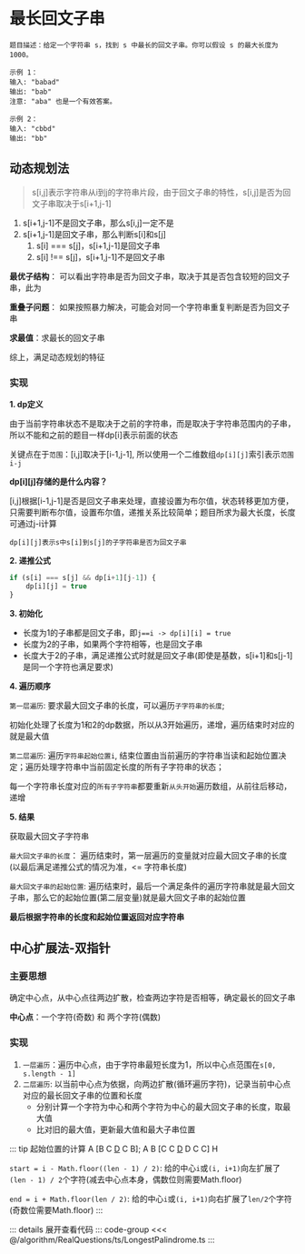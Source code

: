# 最长回文子串
```
题目描述：给定一个字符串 s，找到 s 中最长的回文子串。你可以假设 s 的最大长度为 1000。
```

```
示例 1：
输入: "babad"
输出: "bab"
注意: "aba" 也是一个有效答案。
```

```
示例 2：
输入: "cbbd"
输出: "bb"
```

## 动态规划法
> s[i,j]表示字符串从i到j的字符串片段，由于回文子串的特性，s[i,j]是否为回文子串取决于s[i+1,j-1]

1. s[i+1,j-1]不是回文子串，那么s[i,j]一定不是
2. s[i+1,j-1]是回文子串，那么判断s[i]和s[j]
   1. s[i] === s[j]，s[i+1,j-1]是回文子串
   2. s[i] !== s[j]，s[i+1,j-1]不是回文子串

**最优子结构**： 可以看出字符串是否为回文子串，取决于其是否包含较短的回文子串，此为

**重叠子问题**： 如果按照暴力解决，可能会对同一个字符串重复判断是否为回文子串

**求最值**：求最长的回文子串

综上，满足动态规划的特征

### 实现

**1. dp定义**

由于当前字符串状态不是取决于之前的字符串，而是取决于字符串范围内的子串，所以不能和之前的题目一样dp[i]表示前面的状态

关键点在于`范围`：[i,j]取决于[i-1,j-1], 所以使用一个二维数组`dp[i][j]`索引表示`范围i-j`

**dp[i][j]存储的是什么内容？**

[i,j]根据[i-1,j-1]是否是回文子串来处理，直接设置为布尔值，状态转移更加方便，只需要判断布尔值，设置布尔值，递推关系比较简单；题目所求为最大长度，长度可通过j-i计算

`dp[i][j]表示s中s[i]到s[j]的子字符串是否为回文子串`

**2. 递推公式**
```js
if (s[i] === s[j] && dp[i+1][j-1]) {
    dp[i][j] = true
}
```

**3. 初始化**
   - 长度为1的子串都是回文子串，即`j==i -> dp[i][i] = true`
   - 长度为2的子串，如果两个字符相等，也是回文子串
   - 长度大于2的子串，满足递推公式时就是回文子串(即使是基数，s[i+1]和s[j-1]是同一个字符也满足要求)

**4. 遍历顺序**

`第一层遍历`: 要求最大回文子串的长度，可以遍历`子字符串的长度`;

初始化处理了长度为1和2的dp数据，所以从3开始遍历，递增，遍历结束时对应的就是最大值

`第二层遍历`: 遍历`字符串起始位置i`, 结束位置由当前遍历的字符串当读和起始位置决定；遍历处理字符串中当前固定长度的所有子字符串的状态；

每一个字符串长度对应的`所有子字符串`都要重新`从头开始`遍历数组，从前往后移动，递增

**5. 结果**

获取最大回文子字符串

`最大回文子串的长度`： 遍历结束时，第一层遍历的变量就对应最大回文子串的长度(以最后满足递推公式的情况为准，<= 字符串长度)

`最大回文子串的起始位置`: 遍历结束时，最后一个满足条件的遍历字符串就是最大回文子串，那么它的起始位置(第二层变量)就是最大回文子串的起始位置

**最后根据字符串的长度和起始位置返回对应字符串**

## 中心扩展法-双指针
### 主要思想
确定中心点，从中心点往两边扩散，检查两边字符是否相等，确定最长的回文子串

**中心点**：一个字符(奇数) 和 两个字符(偶数)

### 实现
1. `一层遍历`：遍历中心点，由于字符串最短长度为1，所以中心点范围在`s[0, s.length - 1]`
2. `二层遍历`: 以当前中心点为依据，向两边扩散(循环遍历字符)，记录当前中心点对应的最长回文子串的位置和长度
   - 分别计算一个字符为中心和两个字符为中心的最大回文子串的长度，取最大值
   - 比对旧的最大值，更新最大值和最大子串位置

::: tip 起始位置的计算
A [B C <u>D</u> C B];   A B [C C <u>D</u> D C C] H

`start = i - Math.floor((len - 1) / 2)`: 给的中心`i`或`(i, i+1)`向左扩展了`(len - 1) / 2`个字符(减去中心点本身，偶数位则需要Math.floor)

`end = i + Math.floor(len / 2)`: 给的中心`i`或`(i, i+1)`向右扩展了`len/2`个字符(奇数位需要Math.floor)
:::

::: details 展开查看代码
::: code-group
<<< @/algorithm/RealQuestions/ts/LongestPalindrome.ts
:::